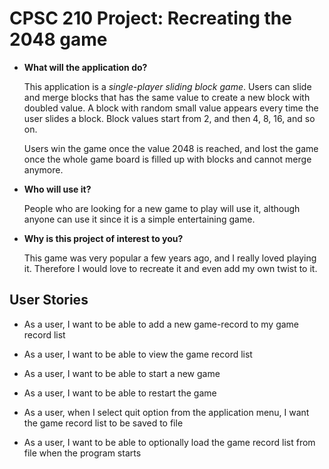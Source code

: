 # CPSC 210 Project: Recreating the 2048 game

- **What will the application do?**

    This application is a *single-player sliding block game*. Users can slide and merge blocks that has the same value
    to create a new block with doubled value. A block with random small value appears every time the user slides a 
    block. Block values start from 2, and then 4, 8, 16, and so on.
 
    Users win the game once the value 2048 is reached, and lost the game once the whole game board is filled up with
    blocks and cannot merge anymore.

- **Who will use it?**

    People who are looking for a new game to play will use it, although anyone can use it since it is a simple
    entertaining game.

- **Why is this project of interest to you?**

    This game was very popular a few years ago, and I really loved playing it. Therefore I would love to recreate it
    and even add my own twist to it.

## User Stories

- As a user, I want to be able to add a new game-record to my game record list

- As a user, I want to be able to view the game record list

- As a user, I want to be able to start a new game

- As a user, I want to be able to restart the game

- As a user, when I select quit option from the application menu, I want the game record list to be saved to file

- As a user, I want to be able to optionally load the game record list from file when the program starts
